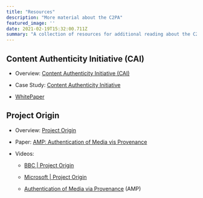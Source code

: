 ```yaml
---
title: "Resources"
description: "More material about the C2PA"
featured_image: ''
date: 2021-02-19T15:32:00.711Z
summary: "A collection of resources for additional reading about the C2PA including whitepapers and videos from the CAI and Project Origin."
---
```

## Content Authenticity Initiative (CAI)

- Overview: [Content Authenticity Initiative (CAI)](https://contentauthenticity.org/)

- Case Study: [Content Authenticity Initiative](https://contentauthenticity.org/case-study)
	
- [WhitePaper](https://documentcloud.adobe.com/link/track?uri=urn%3Aaaid%3Ascds%3AUS%3A2c6361d5-b8da-4aca-89bd-1ed66cd22d19)

## Project Origin

-   Overview: [Project Origin](https://www.originproject.info/)

-   Paper: [AMP: Authentication of Media vis Provenance](https://arxiv.org/pdf/2001.07886.pdf)

-   Videos:

    -   [BBC \| Project Origin](https://www.youtube.com/watch?v=mdTTl-C4PTM&feature=youtu.be)

    -   [Microsoft \| Project Origin](https://www.youtube.com/watch?v=_W3Om9Xbj2k&feature=youtu.be)

    -   [Authentication of Media via Provenance](https://www.microsoft.com/en-us/research/project/amp-authentication-of-media-via-provenance/)
        (AMP)
